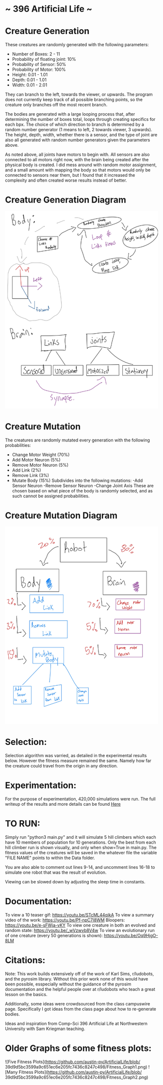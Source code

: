 
~ 396 Artificial Life ~ 
=======================


Creature Generation
======================
These creatures are randomly generated with the following parameters: 
  - Number of Boxes: 2 - 11 
  - Probability of floating joint: 10% 
  - Probability of Sensor: 50% 
  - Probability of Motor: 100% 
  - Height: 0.01 - 1.01 
  - Depth: 0.01 - 1.01 
  - Width: 0.01 - 2.01 

They can branch to the left, towards the viewer, or upwards. The program does not currently keep track of all possible
branching points, so the creature only branches off the most recent branch. 

The bodies are generated with a large looping process that, after determining the number of boxes total, loops through
creating specifics for each bpx. The choice of which direction to branch is determined by a random number generator (1
means to left, 2 towards viewer, 3 upwards). The height, depth, width, whether there is a sensor, and the type of 
joint are also all generated with random number generators given the parameters above. 

As noted above, all joints have motors to begin with. All sensors are also connected to all motors right now, with the 
brain being created after the physical body is created. I did mess around with random motor assignment, and a small 
amount with mapping the body so that motors would only be connected to sensors near them, but I found that it increased 
the complexity and often created worse results instead of better. 


Creature Generation Diagram
==========================
![Creature Generation](https://github.com/austin-py/ArtificialLife/blob/1287086658b21dccd191fafcf91148e8217c4194/creature_gen_diagram.jpg)


Creature Mutation
======================
  The creatures are randomly mutated every generation with the following probabilities:
  - Change Motor Weight (70%)
  - Add Motor Neuron (5%)
  - Remove Motor Neuron (5%)
  - Add Link (2%)
  - Remove Link (3%)
  - Mutate Body (15%)
      Subdivides into the following mutations:
        -Add Sensor Neuron 
        -Remove Sensor Neuron
        -Change Joint Axis
      These are chosen based on what piece of the body is randomly selected, and as such cannot be assigned probabilities. 
  
   
Creature Mutation Diagram
=========================
![Creature Mutation](https://github.com/austin-py/ArtificialLife/blob/1287086658b21dccd191fafcf91148e8217c4194/creature_mutation.jpg)


Selection:
==========
Selection algorithm was varried, as detailed in the experimental results below. However the fitness measure remained the same. Namely how far the creature could travel from the origin in any direction. 

Experimentation:
=======================
For the purpose of experimentation, 420,000 simulations were run. The full writeup of the results and more details can be found [Here](https://github.com/austin-py/ArtificialLife/blob/final-project/Final_Writeup.md)


TO RUN: 
===================
Simply run "python3 main.py" and it will simulate 5 hill climbers which each have 10 members of population for 10 generations. Only the best from each hill climber run is shown visually, and only when show=True in main.py. The fitness values of the creatures will be saved in the whatever file the variable "FILE NAME" points to within the Data folder.

You are also able to comment out lines 9-14, and uncomment lines 16-18 to simulate one robot that was the result of evolution.

Viewing can be slowed down by adjusting the sleep time in constants. 


Documentation:
==============
To view a 10 teaser gif: https://youtu.be/STcML44qikA
To view a summary video of the work:  https://youtu.be/Pf-npC7I8WM 
Bloopers: https://youtu.be/e-sFWja-vKY 
To view one creature in both an evolved and random state: https://youtu.be/_wVzwvb8V4w 
To view an evolutionary run of one creature (every 50 generations is shown): https://youtu.be/Oq9HjgO-8LM 



Citations:
===========
Note: This work builds extensively off of the work of Karl Sims, r/ludobots, and the pyrosim library. Without this prior work none of this would have been possible, esspecially without the guidance of the pyrosim documentation and the helpful people over at r/ludobots who teach a great lesson on the basics.

Additionally, some ideas were crowdsourced from the class campuswire page. Specifically I got ideas from the class page about how to re-generate bodies. 

Ideas and inspiration from Comp-Sci 396 Artificial Life at Northwestern University with Sam Kriegman teaching. 



Older Graphs of some fitness plots:
==================================
![Five Fitness Plots](https://github.com/austin-py/ArtificialLife/blob/
39d9d5bc3599a9c651ec6e205fc7436c8247c498/Fitness_Graph1.png)
![Many Fitness Plots](https://github.com/austin-py/ArtificialLife/blob/
39d9d5bc3599a9c651ec6e205fc7436c8247c498/Fitness_Graph2.png)
